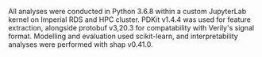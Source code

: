 All analyses were conducted in Python 3.6.8 within a custom JupyterLab kernel on Imperial RDS and HPC cluster. PDKit v1.4.4 was used for feature extraction, alongside protobuf v3,20.3 for compatability with Verily's signal format. Modelling and evaluation used scikit-learn, and interpretability analyses were performed with shap v0.41.0. 
